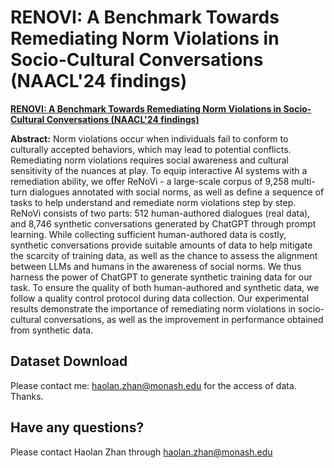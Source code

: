 # RENOVI: A Benchmark Towards Remediating Norm Violations in Socio-Cultural Conversations (NAACL'24 findings)
**[RENOVI: A Benchmark Towards Remediating Norm Violations in Socio-Cultural Conversations (NAACL'24 findings)](https://arxiv.org/abs/2402.11178)**

**Abstract:** Norm violations occur when individuals fail to conform to culturally accepted behaviors, which may lead to potential conflicts. Remediating norm violations requires social awareness and cultural sensitivity of the nuances at play. To equip interactive AI systems with a remediation ability, we offer ReNoVi - a large-scale corpus of 9,258 multi-turn dialogues annotated with social norms, as well as define a sequence of tasks to help understand and remediate norm violations step by step. ReNoVi consists of two parts: 512 human-authored dialogues (real data), and 8,746 synthetic conversations generated by ChatGPT through prompt learning. While collecting sufficient human-authored data is costly, synthetic conversations provide suitable amounts of data to help mitigate the scarcity of training data, as well as the chance to assess the alignment between LLMs and humans in the awareness of social norms. We thus harness the power of ChatGPT to generate synthetic training data for our task. To ensure the quality of both human-authored and synthetic data, we follow a quality control protocol during data collection. Our experimental results demonstrate the importance of remediating norm violations in socio-cultural conversations, as well as the improvement in performance obtained from synthetic data.


## Dataset Download

Please contact me: [haolan.zhan@monash.edu](haolan.zhan@monash.edu) for the access of data. Thanks.


## Have any questions?

Please contact Haolan Zhan through [haolan.zhan@monash.edu](haolan.zhan@monash.edu)

